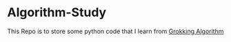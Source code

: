 # Algorithm-Study

This Repo is to store some python code that I learn from [Grokking Algorithm](https://github.com/egonSchiele/grokking_algorithms/blob/master/README.md)
